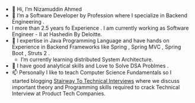 - 👋 Hi, I’m Nizamuddin Ahmed
- 👀 I’m a Software Developer by Profession where I specialize in Backend Engineering . 
- I more than 2.5 years fo Experience . I am currently working as Software Engineer - II at Hashedin By Deloitte.
- 🌱 I expertise in Java Programming Language and have hands on Experience in Backend Frameworks like Spring , Spring MVC , Spring Boot , Struts 2 .
  - I’m currently learning distributed System Architecture.
- 💞️ I have good analytical skills and Love to Solve DSA Problmes .
- 📫 Personally I like to teach Computer Science Fundamentals so I started blogging [Stairway To Technical Interviews](https://stairwaytointerviews.blogspot.com/)  where we discuss important theory and Programming skills required to crack Technical Interview at Product Tech Companies.

<!---
Nizamuddin18/Nizamuddin18 is a ✨ special ✨ repository because its `README.md` (this file) appears on your GitHub profile.
You can click the Preview link to take a look at your changes.
--->
